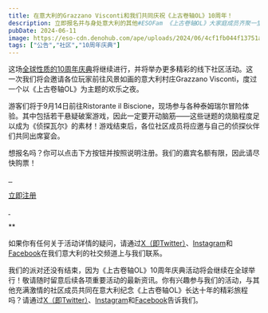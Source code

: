 ```yaml
---
title: 在意大利的Grazzano Visconti和我们共同庆祝《上古卷轴OL》10周年！
description: 立即报名并与身处意大利的其他#ESOFam 《上古卷轴OL》大家庭成员齐聚一堂，共同度过一个神秘而欢乐的美妙夜晚！
pubDate: 2024-06-11
image: https://eso-cdn.denohub.com/ape/uploads/2024/06/4cf1fb044f13751a24eef4aaaccc6d0e.jpg
tags: ["公告","社区","10周年庆典"]
---
```


这场[全球性质的10周年庆典](https://www.elderscrollsonline.com/cn/anniversary)将继续进行，并将举办更多精彩的线下社区活动。这一次我们将会邀请各位玩家前往风景如画的意大利村庄Grazzano
Visconti，度过一个以《上古卷轴OL》为主题的欢乐之夜。

游客们将于9月14日前往Ristorante il
Biscione，现场参与各种泰姆瑞尔冒险体验。其中包括若干悬疑破案游戏，因此一定要开动脑筋——这些谜题的烧脑程度足以成为《侦探瓦尔》的素材！游戏结束后，各位社区成员将应邀与自己的侦探伙伴们共同出席宴会。

想报名吗？你可以点击下方按钮并按照说明注册。我们的嘉宾名额有限，因此请尽快购票！

[![]() ![]() ![]()](https://forms.office.com/r/FXksr5Nanf)

[立即注册](https://forms.office.com/r/FXksr5Nanf)

[![]() ![]()](https://forms.office.com/r/FXksr5Nanf)

**

如果你有任何关于活动详情的疑问，请通过[X（即Twitter）](https://twitter.com/bethesda_it)、[Instagram](http://www.instagram.com/bethesda_it)和[Facebook](https://www.facebook.com/elderscrollsonline.it)在我们意大利的社交频道上与我们联系。

我们的派对还没有结束，因为《上古卷轴OL》10周年庆典活动将会继续在全球举行！敬请随时留意后续各项重要活动的最新资讯。你有兴趣参与我们的活动，与其他充满激情的社区成员共同在意大利纪念《上古卷轴OL》长达十年的精彩旅程吗？请通过[X（即Twitter）](https://twitter.com/TESOnline)、[Instagram](https://www.instagram.com/elderscrollsonline/)和[Facebook](https://www.facebook.com/elderscrollsonline)告诉我们。
